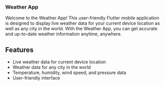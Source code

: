 ### Weather App

Welcome to the Weather App! This user-friendly Flutter mobile application is designed to display live weather data for your current device location as well as any city in the world. With the Weather App, you can get accurate and up-to-date weather information anytime, anywhere.

## Features
- Live weather data for current device location
- Weather data for any city in the world
- Temperature, humidity, wind speed, and pressure data
- User-friendly interface

